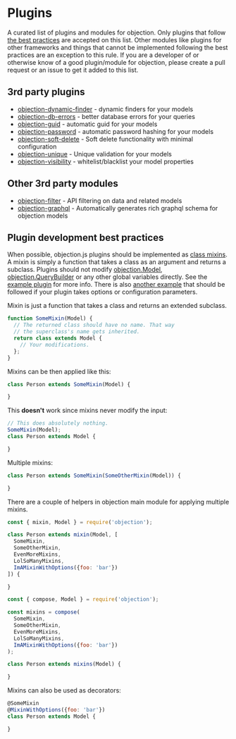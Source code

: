 # Plugins

A curated list of plugins and modules for objection. Only plugins that follow [the best practices](#plugin-development-best-practices) are accepted on this list. Other modules like plugins for other frameworks and things that cannot be implemented following the best practices are an exception to this rule. If you are a developer of or otherwise know of a good plugin/module for objection, please create a pull request or an issue to get it added to this list.

## 3rd party plugins

  * [objection-dynamic-finder](https://github.com/snlamm/objection-dynamic-finder) - dynamic finders for your models
  * [objection-db-errors](https://github.com/Vincit/objection-db-errors) - better database errors for your queries
  * [objection-guid](https://github.com/seegno/objection-guid) - automatic guid for your models
  * [objection-password](https://github.com/scoutforpets/objection-password) - automatic password hashing for your models
  * [objection-soft-delete](https://github.com/griffinpp/objection-soft-delete) - Soft delete functionality with minimal configuration
  * [objection-unique](https://github.com/seegno/objection-unique) - Unique validation for your models
  * [objection-visibility](https://github.com/oscaroox/objection-visibility) - whitelist/blacklist your model properties

## Other 3rd party modules

 * [objection-filter](https://github.com/tandg-digital/objection-filter) - API filtering on data and related models
 * [objection-graphql](https://github.com/vincit/objection-graphql) - Automatically generates rich graphql schema for objection models

## Plugin development best practices

When possible, objection.js plugins should be implemented as [class mixins](http://justinfagnani.com/2015/12/21/real-mixins-with-javascript-classes/). A mixin is simply a function that takes a class as an argument and returns a subclass. Plugins should not modify [objection.Model](/api/model.html), [objection.QueryBuilder](/api/query-builder.html) or any other global variables directly. See the [example plugin](https://github.com/Vincit/objection.js/tree/master/examples/plugin) for more info. There is also [another example](https://github.com/Vincit/objection.js/tree/master/examples/plugin-with-options) that should be followed if your plugin takes options or configuration parameters.

Mixin is just a function that takes a class and returns an extended subclass.

```js
function SomeMixin(Model) {
  // The returned class should have no name. That way
  // the superclass's name gets inherited.
  return class extends Model {
    // Your modifications.
  };
}
```

Mixins can be then applied like this:

```js
class Person extends SomeMixin(Model) {

}
```

This __doesn't__ work since mixins never modify the input:

```js
// This does absolutely nothing.
SomeMixin(Model);
class Person extends Model {

}
```

Multiple mixins:

```js
class Person extends SomeMixin(SomeOtherMixin(Model)) {

}
```

There are a couple of helpers in objection main module for applying multiple mixins.

```js
const { mixin, Model } = require('objection');

class Person extends mixin(Model, [
  SomeMixin,
  SomeOtherMixin,
  EvenMoreMixins,
  LolSoManyMixins,
  ImAMixinWithOptions({foo: 'bar'})
]) {

}
```

```js
const { compose, Model } = require('objection');

const mixins = compose(
  SomeMixin,
  SomeOtherMixin,
  EvenMoreMixins,
  LolSoManyMixins,
  ImAMixinWithOptions({foo: 'bar'})
);

class Person extends mixins(Model) {

}
```

Mixins can also be used as decorators:

```js
@SomeMixin
@MixinWithOptions({foo: 'bar'})
class Person extends Model {

}
```
